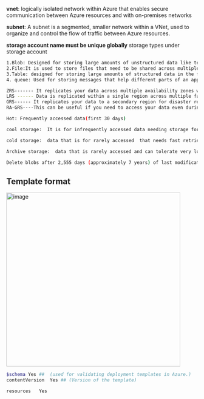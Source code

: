 **vnet**: logically isolated network within Azure that enables secure communication between Azure resources and with on-premises networks


**subnet**: A subnet is a segmented, smaller network within a VNet, used to organize and control the flow of traffic between Azure resources.

**storage account name must be unique globally**
storage types under storage account 
```bash
1.Blob: Designed for storing large amounts of unstructured data like text, images, videos, and backups
2.File:It is used to store files that need to be shared across multiple systems, just like a traditional file system. It supports the SMB protocol.
3.Table: designed for storing large amounts of structured data in the form of key-value pairs.
4. queue: Used for storing messages that help different parts of an application communicate and work independently.
```
```bash
ZRS------- It replicates your data across multiple availability zones within a region.
LRS ------ Data is replicated within a single region across multiple fault domains (usually 3 copies).
GRS------ It replicates your data to a secondary region for disaster recovery, ensuring data durability in case of regional outages.
RA-GRS----This can be useful if you need to access your data even during regional outages but don't need to write to it.
```

```bash
Hot: Frequently accessed data(first 30 days)

cool storage:  It is for infrequently accessed data needing storage for at least 30 days ##(Hot to Cool Storage: Move blobs to cool after 30 days of last modification)

cold storage:  data that is for rarely accessed  that needs fast retrieval ## (For very infrequently accessed data with long-term retention ( 90 days)

Archive storage:  data that is rarely accessed and can tolerate very long access times ##(180 days )

Delete blobs after 2,555 days (approximately 7 years) of last modification
```
## Template format

<img width="458" alt="image" src="https://github.com/user-attachments/assets/e97718a9-f93d-4c9b-a92d-68eb436891e6" />


```bash
$schema	Yes ##  (used for validating deployment templates in Azure.) 
contentVersion	Yes ## (Version of the template)

resources	Yes
```

